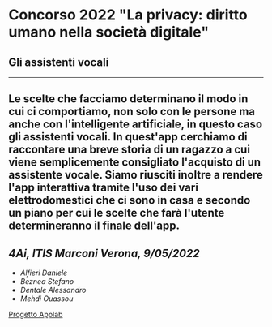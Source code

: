 # **Concorso 2022 "La privacy: diritto umano nella società digitale"**

## Gli assistenti vocali
---
Le scelte che facciamo determinano il modo in cui ci comportiamo, non solo con le persone ma anche con
l'intelligente artificiale, in questo caso gli assistenti vocali.
In quest'app cerchiamo di raccontare una breve storia di un ragazzo a cui viene semplicemente
consigliato l'acquisto di un assistente vocale.
Siamo riusciti inoltre a rendere l'app interattiva tramite l'uso dei vari elettrodomestici che ci sono
in casa e secondo un piano per cui le scelte che farà l'utente determineranno il finale dell'app.
---

## ***4Ai, ITIS Marconi Verona, 9/05/2022***
- *Alfieri Daniele*
- *Beznea Stefano*
- *Dentale Alessandro* 
- *Mehdi Ouassou*

[Progetto Applab]("https://studio.code.org/projects/applab/rJe8mb5DidxksP4U80EmszMWSd4FvjF9Gc1HhnwXMqU")
